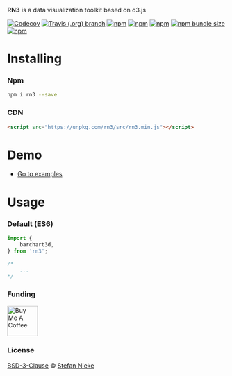 **RN3** is a data visualization toolkit based on d3.js

[![Codecov](https://img.shields.io/codecov/c/github/niekes/rn3)](https://app.codecov.io/gh/niekes/rn3)
[![Travis (.org) branch](https://travis-ci.com/Niekes/rn3.svg?branch=master)](https://travis-ci.com/github/Niekes/rn3)
[![npm](https://img.shields.io/npm/dt/rn3)](https://www.npmjs.com/package/rn3)
[![npm](https://img.shields.io/npm/dw/rn3)](https://www.npmjs.com/package/rn3)
[![npm](https://img.shields.io/npm/l/rn3)](https://github.com/Niekes/rn3/blob/master/LICENSE)
[![npm bundle size](https://img.shields.io/bundlephobia/minzip/rn3)](https://bundlephobia.com/result?p=rn3)
[![npm](https://img.shields.io/npm/v/rn3)](https://www.npmjs.com/package/rn3)



# Installing

### Npm
```bash
npm i rn3 --save
```

### CDN
```html
<script src="https://unpkg.com/rn3/src/rn3.min.js"></script>
```

# Demo
* [Go to examples](https://codepen.io/collection/AEqKVL)

# Usage

### Default (ES6)
```js
import {
    barchart3d,
} from 'rn3';

/*
    ...
*/
```
### Funding
<a href="https://www.buymeacoffee.com/niekes" target="_blank"><img src="https://cdn.buymeacoffee.com/buttons/v2/default-yellow.png" alt="Buy Me A Coffee" height="70"></a>

### License
[BSD-3-Clause](https://github.com/Niekes/rn3/blob/master/LICENSE) © [Stefan Nieke](https://www.niekes.com)
